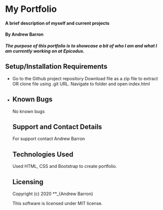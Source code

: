# My Portfolio

#### A brief description of myself and current projects

#### By **Andrew Barron**

##### The purpose of this portfolio is to showcase a bit of who I am and what I am currently working on at Epicodus.

## Setup/Installation Requirements
<ul>
<li>Go to the Github project repository
Download file as a zip file to extract OR clone file using .git URL.
Navigate to folder and open index.html<li>

## Known Bugs
No known bugs

## Support and Contact Details
For support contact Andrew Barron

## Technologies Used
Used HTML, CSS and Bootstrap to create portfolio.

## Licensing 

Copyright (c) 2020 **_{Andrew Barron}

This software is licensed under MIT license.